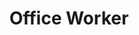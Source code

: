 ---
title: Office Worker
val: officeworker
layout: profiles
name: Office Worker

priority-rights:
  - { text: "I was discriminated against based on my age.", id: "age-discrimination-violation" }
  - { text: "I feel like I am not getting the leave I am entitled to.", id: "fmla-violation" }
  - { text: "I experienced harassment based on my sex.", id: "sex-harassment-violation" }

wage-rights:
  - { text: "I’m not being paid $7.25 or more for my work.", id: "min-wage-violation" }
  - { text: "Records are not being kept of my hours worked or payment.", id: "recordkeeping-violation" }
  - { text: "I didn't get paid for work I performed.", id: "hours-worked-violation" }

equality-rights:
  - { text: "I was discriminated against and my employer does business with the federal government.", id: "ofccp-violation" }
  - { text: "I was discriminated against based on my race.", id: "race-discrimination-violation" }
  - { text: "I am a woman being paid less than a man for the same work in the same workplace.", id: "equal-pay" }

safety-rights:
  - { text: "I am being kept from requesting an OSHA inspection, and speak to the inspector.", id: "inspector-safety-violation" }
  - { text: "my employer blames me for getting hurt doing my job.", id: "injuryemployerblame" }
  - { text: "I’m afraid I’ll be fired for reporting a problem in my workplace.", id: "whistleblower-retaliation" }

organizing-rights:
  - { text: "I am being prevented from engaging with others to improve my working conditions.", id: "union-engagement-violation" }
  - { text: "I sent an email to my co-workers during break time about seeking a raise and my employer suspended me for unauthorized use of its computer system.", id: "union-compuse" }
  - { text: "I was fired for chatting about my supervisor with other coworkers on Facebook.", id: "union-compuse2" }

---